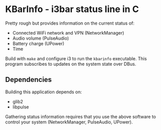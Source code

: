# KBarInfo - i3bar status line in C

Pretty rough but provides information on the current status of:
- Connected WiFi network and VPN (NetworkManager)
- Audio volume (PulseAudio)
- Battery charge (UPower)
- Time

Build with `make` and configure i3 to run the `kbarinfo` executable. This
program subscribes to updates on the system state over DBus.

## Dependencies
Building this application depends on:
- glib2
- libpulse

Gathering status information requires that you use the above software to control
your system (NetworkManager, PulseAudio, UPower).
